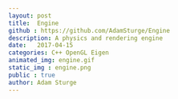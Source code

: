 ```yaml
---
layout: post
title:  Engine
github : https://github.com/AdamSturge/Engine
description: A physics and rendering engine
date:   2017-04-15
categories: C++ OpenGL Eigen
animated_img: engine.gif
static_img : engine.png
public : true
author: Adam Sturge
---
```


